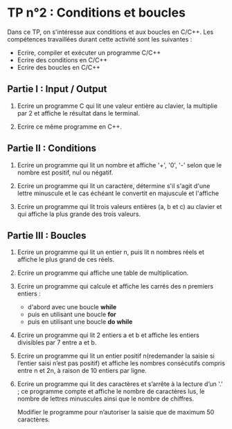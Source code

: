 # TP n°2 : Conditions et boucles

Dans ce TP, on s'intéresse aux conditions et aux boucles en C/C++. Les compétences travaillées durant cette activité sont les suivantes :

- Ecrire, compiler et exécuter un programme C/C++
- Ecrire des conditions en C/C++
- Ecrire des boucles en C/C++

## Partie I : Input / Output

1. Ecrire un programme C qui lit une valeur entière au clavier, la multiplie par 2 et affiche le résultat dans le terminal.

2. Ecrire ce même programme en C++.

## Partie II : Conditions

1. Ecrire un programme qui lit un nombre et affiche '+', '0', '-' selon que le nombre est positif, nul ou négatif.

2. Ecrire un programme qui lit un caractère, détermine s'il s'agit d'une lettre minuscule et le cas échéant le convertit en majuscule et l'affiche

3. Ecrire un programme qui lit trois valeurs entières (a, b et c) au clavier et qui affiche la plus grande des trois valeurs.

## Partie III : Boucles

1.  Ecrire un programme qui lit un entier n, puis lit n nombres réels et affiche le plus grand de ces réels.

1.  Ecrire un programme qui affiche une table de multiplication.

1.  Ecrire un programme qui calcule et affiche les carrés des n premiers entiers :

    - d'abord avec une boucle **while**
    - puis en utilisant une boucle **for**
    - puis en utilisant une boucle **do while**

1.  Ecrire un programme qui lit 2 entiers a et b et affiche les entiers divisibles par 7 entre a et b.

1.  Ecrire un programme qui lit un entier positif n(redemander la saisie si l’entier saisi n’est pas positif) et affiche les nombres consécutifs compris entre n et 2n, à raison de 10 entiers par ligne.

1.  Ecrire un programme qui lit des caractères et s’arrête à la lecture d’un '.' ; ce programme compte et affiche le nombre de caractères lus, le nombre de lettres minuscules ainsi que le nombre de chiffres.

    Modifier le programme pour n’autoriser la saisie que de maximum 50 caractères.
